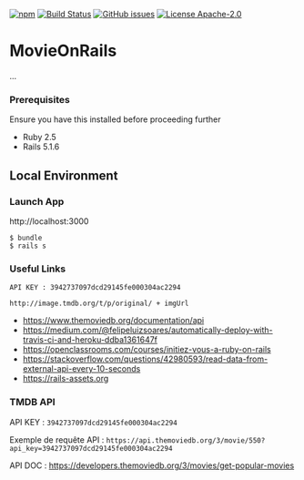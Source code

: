 [![npm](https://img.shields.io/badge/demo-online-ed1c46.svg)](https://movie-on-rails-esgi.herokuapp.com/)
[![Build Status](https://travis-ci.org/CNadjim/MovieOnRails.svg?branch=master)](https://travis-ci.org/CNadjim/MovieOnRails)
[![GitHub issues](https://img.shields.io/github/issues/CNadjim/MovieOnRails.svg)](https://github.com/CNadjim/MovieOnRails/issues)
[![License Apache-2.0](https://img.shields.io/badge/license-APACHE_2.0-blue.svg)](https://github.com/BettorLeague/bettor-league/blob/master/LICENSE)

# MovieOnRails
...

### Prerequisites

Ensure you have this installed before proceeding further
- Ruby 2.5
- Rails 5.1.6

## Local Environment 

### Launch App
http://localhost:3000
```
$ bundle
$ rails s
```

### Useful Links 
```
API KEY : 3942737097dcd29145fe000304ac2294
```

```
http://image.tmdb.org/t/p/original/ + imgUrl
```

- https://www.themoviedb.org/documentation/api
- https://medium.com/@felipeluizsoares/automatically-deploy-with-travis-ci-and-heroku-ddba1361647f
- https://openclassrooms.com/courses/initiez-vous-a-ruby-on-rails
- https://stackoverflow.com/questions/42980593/read-data-from-external-api-every-10-seconds
- https://rails-assets.org

### TMDB API
API KEY : `3942737097dcd29145fe000304ac2294`

Exemple de requête API : `https://api.themoviedb.org/3/movie/550?api_key=3942737097dcd29145fe000304ac2294`

API DOC : https://developers.themoviedb.org/3/movies/get-popular-movies
